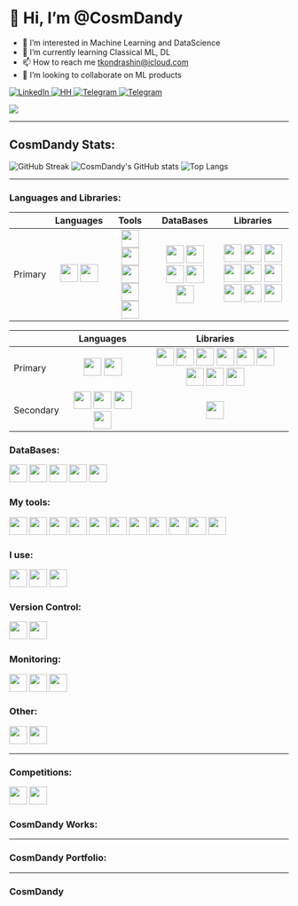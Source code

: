 # 👋 Hi, I’m @CosmDandy

- 👀 I’m interested in Machine Learning and DataScience
- 🌱 I’m currently learning Classical ML, DL
- 📫 How to reach me tkondrashin@icloud.com
- 💞️ I’m looking to collaborate on ML products

<div id="badges">
  <a href="#">
    <img src="https://img.shields.io/badge/LinkedIn-blue?style=flat&logo=linkedin&logoColor=white" alt="LinkedIn">
  </a>
  <a href="#">
    <img src="https://img.shields.io/badge/Habr-red?style=flat&logo=habr&logoColor=white" alt="HH">
  </a>
  <a href="#">
    <img src="https://img.shields.io/badge/Telegram-blue?style=flat&logo=telegram&logoColor=white" alt="Telegram">
  </a>
  <a href="#">
    <img src="https://img.shields.io/badge/Email-blue?style=flat&logo=icloud&logoColor=white" alt="Telegram">
  </a>
</div>

![](https://komarev.com/ghpvc/?username=CosmDandy&style=flat&color=brightgreen)

---

## CosmDandy Stats:

![GitHub Streak](https://streak-stats.demolab.com?user=CosmDandy&theme=graywhite&card_width=500)
![CosmDandy's GitHub stats](https://github-readme-stats.vercel.app/api?username=CosmDandy&show_icons=true&theme=graywhite&rank_icon=github&border_color=ABABAB&card_width=500)
![Top Langs](https://github-readme-stats.vercel.app/api/top-langs/?username=CosmDandy&layout=compact&theme=graywhite&&border_color=ABABAB&card_width=1004)

---

### Languages and Libraries:
|         |                                                                       Languages                                                                        |                                                                                                                                                                                                  Tools                                                                                                                                                                                                  |                                                                                                                                                                                            DataBases                                                                                                                                                                                             |                                                                                                                                                                                                                                                                                                                                                      Libraries                                                                                                                                                                                                                                                                                                                                                      |
| ------- |:------------------------------------------------------------------------------------------------------------------------------------------------------:|:-------------------------------------------------------------------------------------------------------------------------------------------------------------------------------------------------------------------------------------------------------------------------------------------------------------------------------------------------------------------------------------------------------:|:------------------------------------------------------------------------------------------------------------------------------------------------------------------------------------------------------------------------------------------------------------------------------------------------------------------------------------------------------------------------------------------------:|:-------------------------------------------------------------------------------------------------------------------------------------------------------------------------------------------------------------------------------------------------------------------------------------------------------------------------------------------------------------------------------------------------------------------------------------------------------------------------------------------------------------------------------------------------------------------------------------------------------------------------------------------------------------------------------------------------------------------:|
| Primary | <img height="32" src="https://unpkg.com/simple-icons@v9/icons/python.svg"> <img height="32" src="https://unpkg.com/simple-icons@v9/icons/jupyter.svg"> | <img height="32" src="https://unpkg.com/simple-icons@v9/icons/visualstudiocode.svg">  <img height="32" src="https://unpkg.com/simple-icons@v9/icons/pycharm.svg">  <img height="32" src="https://unpkg.com/simple-icons@v9/icons/datagrip.svg">  <img height="32" src="https://unpkg.com/simple-icons@v9/icons/phpstorm.svg">  <img height="32" src="https://unpkg.com/simple-icons@v9/icons/warp.svg"> | <img height="32" src="https://unpkg.com/simple-icons@v9/icons/postgresql.svg">  <img height="32" src="https://unpkg.com/simple-icons@v9/icons/clickhouse.svg">  <img height="32" src="https://unpkg.com/simple-icons@v9/icons/redis.svg">  <img height="32" src="https://unpkg.com/simple-icons@v9/icons/sqlite.svg">  <img height="32" src="https://unpkg.com/simple-icons@v9/icons/mysql.svg"> | <img height="32" src="https://unpkg.com/simple-icons@v9/icons/pandas.svg">  <img height="32" src="https://unpkg.com/simple-icons@v9/icons/numpy.svg">  <img height="32" src="https://unpkg.com/simple-icons@v9/icons/scipy.svg">  <img height="32" src="https://unpkg.com/simple-icons@v9/icons/pytorch.svg">  <img height="32" src="https://unpkg.com/simple-icons@v9/icons/tensorflow.svg">  <img height="32" src="https://unpkg.com/simple-icons@v9/icons/scikitlearn.svg">  <img height="32" src="https://unpkg.com/simple-icons@v9/icons/plotly.svg">  <img height="32" src="https://unpkg.com/simple-icons@v9/icons/selenium.svg">  <img height="32" src="https://unpkg.com/simple-icons@v9/icons/flask.svg"> |

|           |                                                                                                                                                  Languages                                                                                                                                                   |                                                                                                                                                                                                                                                                                                                                                      Libraries                                                                                                                                                                                                                                                                                                                                                      |
| --------- |:------------------------------------------------------------------------------------------------------------------------------------------------------------------------------------------------------------------------------------------------------------------------------------------------------------:|:-------------------------------------------------------------------------------------------------------------------------------------------------------------------------------------------------------------------------------------------------------------------------------------------------------------------------------------------------------------------------------------------------------------------------------------------------------------------------------------------------------------------------------------------------------------------------------------------------------------------------------------------------------------------------------------------------------------------:|
| Primary   |                                                                            <img height="32" src="https://unpkg.com/simple-icons@v9/icons/python.svg"> <img height="32" src="https://unpkg.com/simple-icons@v9/icons/jupyter.svg">                                                                            | <img height="32" src="https://unpkg.com/simple-icons@v9/icons/pandas.svg">  <img height="32" src="https://unpkg.com/simple-icons@v9/icons/numpy.svg">  <img height="32" src="https://unpkg.com/simple-icons@v9/icons/scipy.svg">  <img height="32" src="https://unpkg.com/simple-icons@v9/icons/pytorch.svg">  <img height="32" src="https://unpkg.com/simple-icons@v9/icons/tensorflow.svg">  <img height="32" src="https://unpkg.com/simple-icons@v9/icons/scikitlearn.svg">  <img height="32" src="https://unpkg.com/simple-icons@v9/icons/plotly.svg">  <img height="32" src="https://unpkg.com/simple-icons@v9/icons/selenium.svg">  <img height="32" src="https://unpkg.com/simple-icons@v9/icons/flask.svg"> |
| Secondary | <img height="32" src="https://unpkg.com/simple-icons@v9/icons/javascript.svg">  <img height="32" src="https://unpkg.com/simple-icons@v9/icons/html5.svg">  <img height="32" src="https://unpkg.com/simple-icons@v9/icons/css3.svg">  <img height="32" src="https://unpkg.com/simple-icons@v9/icons/php.svg"> |                                                                                                                                                                                                                                                                                                                    <img height="32" src="https://unpkg.com/simple-icons@v9/icons/bootstrap.svg">                                                                                                                                                                                                                                                                                                                    |


### DataBases:

<img height="32" src="https://unpkg.com/simple-icons@v9/icons/postgresql.svg">
<img height="32" src="https://unpkg.com/simple-icons@v9/icons/clickhouse.svg">
<img height="32" src="https://unpkg.com/simple-icons@v9/icons/redis.svg">
<img height="32" src="https://unpkg.com/simple-icons@v9/icons/sqlite.svg">
<img height="32" src="https://unpkg.com/simple-icons@v9/icons/mysql.svg">

### My tools:

<img height="32" src="https://unpkg.com/simple-icons@v9/icons/visualstudiocode.svg">
<img height="32" src="https://unpkg.com/simple-icons@v9/icons/pycharm.svg">
<img height="32" src="https://unpkg.com/simple-icons@v9/icons/datagrip.svg">
<img height="32" src="https://unpkg.com/simple-icons@v9/icons/phpstorm.svg">
<img height="32" src="https://unpkg.com/simple-icons@v9/icons/warp.svg">

<img height="32" src="https://unpkg.com/simple-icons@v9/icons/github.svg">
<img height="32" src="https://unpkg.com/simple-icons@v9/icons/githubactions.svg">
<img height="32" src="https://unpkg.com/simple-icons@v9/icons/githubpages.svg">
<img height="32" src="https://unpkg.com/simple-icons@v9/icons/gitkraken.svg">

<img height="32" src="https://cdn.jsdelivr.net/npm/simple-icons@v9/icons/docker.svg">
<img height="32" src="https://unpkg.com/simple-icons@v9/icons/linuxcontainers.svg">


### I use:

<img height="32" src="https://unpkg.com/simple-icons@v9/icons/linux.svg">
<img height="32" src="https://unpkg.com/simple-icons@v9/icons/archlinux.svg">
<img height="32" src="https://unpkg.com/simple-icons@v9/icons/macos.svg">

### Version Control:

<img height="32" src="https://unpkg.com/simple-icons@v9/icons/git.svg">
<img height="32" src="https://unpkg.com/simple-icons@v9/icons/dvc.svg">

### Monitoring:

<img height="32" src="https://unpkg.com/simple-icons@v9/icons/grafana.svg">
<img height="32" src="https://unpkg.com/simple-icons@v9/icons/prometheus.svg">
<img height="32" src="https://unpkg.com/simple-icons@v9/icons/graylog.svg">

### Other:

<img height="32" src="https://unpkg.com/simple-icons@v9/icons/obsidian.svg">
<img height="32" src="https://unpkg.com/simple-icons@v9/icons/markdown.svg">

---



### Competitions:

<img height="32" src="https://unpkg.com/simple-icons@v9/icons/leetcode.svg">
<img height="32" src="https://unpkg.com/simple-icons@v9/icons/codewars.svg">




### CosmDandy Works:

---

### CosmDandy Portfolio:

---

### CosmDandy 